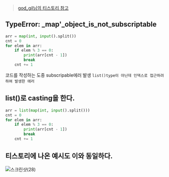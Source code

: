 >[god_gil님의 티스토리 참고](https://god-gil.tistory.com/10)
## TypeError: _map'_object_is_not_subscriptable  
```python
arr = map(int, input().split())
cnt = 0
for elem in arr:
    if elem % 3 == 0:
        print(arr[cnt - 1])
        break
    cnt += 1
```
코드를 작성하는 도중 subscripable에러 발생 
`list()type이 아닌데 인덱스로 접근하려하여 발생한 에러`
## list()로 casting을 한다. 
```python
arr = list(map(int, input().split()))
cnt = 0
for elem in arr:
    if elem % 3 == 0:
        print(arr[cnt - 1])
        break
    cnt += 1
```
## 티스토리에 나온 예시도 이와 동일하다. 

![스크린샷(28)](https://user-images.githubusercontent.com/80398170/176800528-2957214b-ba8b-4e4e-a9f3-1ed173eda340.png)

